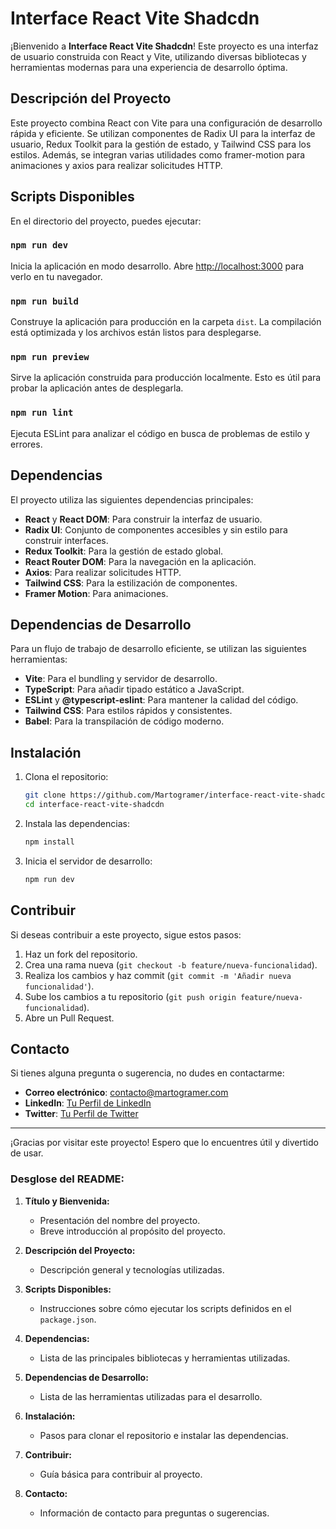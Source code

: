 

# Interface React Vite Shadcdn

¡Bienvenido a **Interface React Vite Shadcdn**! Este proyecto es una interfaz de usuario construida con React y Vite, utilizando diversas bibliotecas y herramientas modernas para una experiencia de desarrollo óptima.

## Descripción del Proyecto

Este proyecto combina React con Vite para una configuración de desarrollo rápida y eficiente. Se utilizan componentes de Radix UI para la interfaz de usuario, Redux Toolkit para la gestión de estado, y Tailwind CSS para los estilos. Además, se integran varias utilidades como framer-motion para animaciones y axios para realizar solicitudes HTTP.

## Scripts Disponibles

En el directorio del proyecto, puedes ejecutar:

### `npm run dev`

Inicia la aplicación en modo desarrollo.
Abre [http://localhost:3000](http://localhost:3000) para verlo en tu navegador.

### `npm run build`

Construye la aplicación para producción en la carpeta `dist`.
La compilación está optimizada y los archivos están listos para desplegarse.

### `npm run preview`

Sirve la aplicación construida para producción localmente.
Esto es útil para probar la aplicación antes de desplegarla.

### `npm run lint`

Ejecuta ESLint para analizar el código en busca de problemas de estilo y errores.

## Dependencias

El proyecto utiliza las siguientes dependencias principales:

- **React** y **React DOM**: Para construir la interfaz de usuario.
- **Radix UI**: Conjunto de componentes accesibles y sin estilo para construir interfaces.
- **Redux Toolkit**: Para la gestión de estado global.
- **React Router DOM**: Para la navegación en la aplicación.
- **Axios**: Para realizar solicitudes HTTP.
- **Tailwind CSS**: Para la estilización de componentes.
- **Framer Motion**: Para animaciones.

## Dependencias de Desarrollo

Para un flujo de trabajo de desarrollo eficiente, se utilizan las siguientes herramientas:

- **Vite**: Para el bundling y servidor de desarrollo.
- **TypeScript**: Para añadir tipado estático a JavaScript.
- **ESLint** y **@typescript-eslint**: Para mantener la calidad del código.
- **Tailwind CSS**: Para estilos rápidos y consistentes.
- **Babel**: Para la transpilación de código moderno.

## Instalación

1. Clona el repositorio:
   ```bash
   git clone https://github.com/Martogramer/interface-react-vite-shadcdn.git
   cd interface-react-vite-shadcdn
   ```

2. Instala las dependencias:
   ```bash
   npm install
   ```

3. Inicia el servidor de desarrollo:
   ```bash
   npm run dev
   ```

## Contribuir

Si deseas contribuir a este proyecto, sigue estos pasos:

1. Haz un fork del repositorio.
2. Crea una rama nueva (`git checkout -b feature/nueva-funcionalidad`).
3. Realiza los cambios y haz commit (`git commit -m 'Añadir nueva funcionalidad'`).
4. Sube los cambios a tu repositorio (`git push origin feature/nueva-funcionalidad`).
5. Abre un Pull Request.

## Contacto

Si tienes alguna pregunta o sugerencia, no dudes en contactarme:

- **Correo electrónico**: [contacto@martogramer.com](mailto:luismartiniribas@gmail.com)
- **LinkedIn**: [Tu Perfil de LinkedIn](https://www.linkedin.com/in/martogramer/)
- **Twitter**: [Tu Perfil de Twitter](https://x.com/telescopiens)

---

¡Gracias por visitar este proyecto! Espero que lo encuentres útil y divertido de usar.

### Desglose del README:

1. **Título y Bienvenida:**
   - Presentación del nombre del proyecto.
   - Breve introducción al propósito del proyecto.

2. **Descripción del Proyecto:**
   - Descripción general y tecnologías utilizadas.

3. **Scripts Disponibles:**
   - Instrucciones sobre cómo ejecutar los scripts definidos en el `package.json`.

4. **Dependencias:**
   - Lista de las principales bibliotecas y herramientas utilizadas.

5. **Dependencias de Desarrollo:**
   - Lista de las herramientas utilizadas para el desarrollo.

6. **Instalación:**
   - Pasos para clonar el repositorio e instalar las dependencias.

7. **Contribuir:**
   - Guía básica para contribuir al proyecto.

8. **Contacto:**
   - Información de contacto para preguntas o sugerencias.
